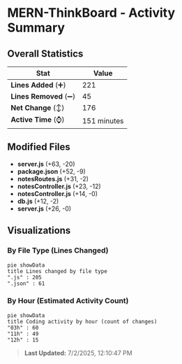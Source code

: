 # MERN-ThinkBoard - Activity Summary 

## Overall Statistics

| Stat                   | Value                                                             |
| ---------------------- | ----------------------------------------------------------------- |
| **Lines Added** (➕)   | 221                                          |
| **Lines Removed** (➖) | 45                                        |
| **Net Change** (↕)    | 176                |
| **Active Time** (⌚)   | 151 minutes |


## Modified Files
- **server.js** (+63, -20)
- **package.json** (+52, -9)
- **notesRoutes.js** (+31, -2)
- **notesController.js** (+23, -12)
- **notesController.js** (+14, -0)
- **db.js** (+12, -2)
- **server.js** (+26, -0)

## Visualizations

### By File Type (Lines Changed)

```mermaid
pie showData
title Lines changed by file type
".js" : 205
".json" : 61
```

### By Hour (Estimated Activity Count)

```mermaid
pie showData
title Coding activity by hour (count of changes)
"03h" : 60
"11h" : 49
"12h" : 15
```


> **Last Updated:** 7/2/2025, 12:10:47 PM